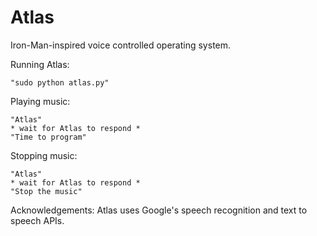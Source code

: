 # Atlas
Iron-Man-inspired voice controlled operating system.

Running Atlas:

    "sudo python atlas.py"

Playing music:

    "Atlas"
    * wait for Atlas to respond *
    "Time to program"

Stopping music:

    "Atlas"
    * wait for Atlas to respond *
    "Stop the music"

Acknowledgements:
Atlas uses Google's speech recognition and text to speech APIs.
